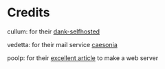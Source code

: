 # Credits

cullum: for their [dank-selfhosted](https://github.com/cullum/dank-selfhosted)

vedetta: for their mail service [caesonia](https://github.com/vedetta-com/caesonia)

poolp: for their [excellent article](https://poolp.org/posts/2019-09-14/setting-up-a-mail-server-with-opensmtpd-dovecot-and-rspamd/) to make a web server
